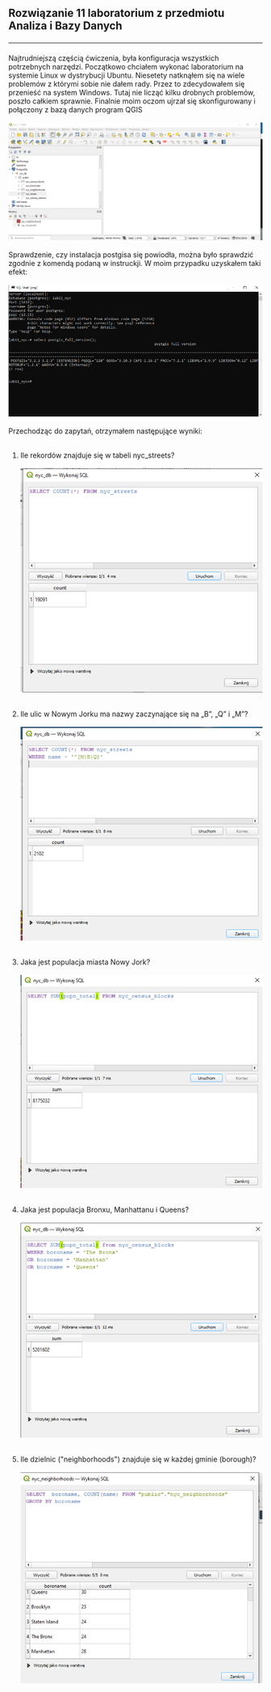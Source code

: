 ## Rozwiązanie 11 laboratorium z przedmiotu Analiza i Bazy Danych <br><hr>
Najtrudniejszą częścią ćwiczenia, była konfiguracja wszystkich potrzebnych narzędzi. Początkowo chciałem wykonać laboratorium na systemie Linux w dystrybucji Ubuntu.
Niesetety natknąłem się na wiele problemów z którymi sobie nie dałem rady. Przez to zdecydowałem się przenieść na system Windows. Tutaj nie licząć kilku drobnych problemów,
poszło całkiem sprawnie. Finalnie moim oczom ujrzał się skonfigurowany i połączony z bazą danych program QGIS<br><br>
<img src ="img/src_1.png" > <br><br>
Sprawdzenie, czy instalacja postgisa się powiodła, można było sprawdzić zgodnie z komendą podaną w instruckji. W moim przypadku uzyskałem taki efekt:<br><br>
<img src ="img/src_2.png" > <br><br>
Przechodząc do zapytań, otrzymałem następujące wyniki:<br><br>
1. Ile rekordów znajduje się w tabeli nyc_streets?<br><br>
<img src ="img/1_querry.png" > <br><br>

2. Ile ulic w Nowym Jorku ma nazwy zaczynające się na „B”, „Q” i „M”?<br><br>
<img src ="img/2_querry.png" > <br><br>

3. Jaka jest populacja miasta Nowy Jork?<br><br>
<img src ="img/3_querry.png" > <br><br>

4. Jaka jest populacja Bronxu, Manhattanu i Queens?<br><br>
<img src ="img/4_querry.png" > <br><br>

5. Ile dzielnic ("neighborhoods") znajduje się w każdej gminie (borough)?<br><br>
<img src ="img/5_querry.png" > <br><br>


